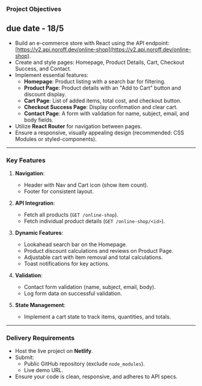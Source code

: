 ### **Project Objectives**

## **due date** - 18/5

- Build an e-commerce store with React using the API endpoint: [https://v2.api.noroff.dev/online-shop](https://v2.api.noroff.dev/online-shop).
- Create and style pages: Homepage, Product Details, Cart, Checkout Success, and Contact.
- Implement essential features:
  - **Homepage**: Product listing with a search bar for filtering.
  - **Product Page**: Product details with an "Add to Cart" button and discount display.
  - **Cart Page**: List of added items, total cost, and checkout button.
  - **Checkout Success Page**: Display confirmation and clear cart.
  - **Contact Page**: A form with validation for name, subject, email, and body fields.
- Utilize **React Router** for navigation between pages.
- Ensure a responsive, visually appealing design (recommended: CSS Modules or styled-components).

---

### **Key Features**

1. **Navigation**:

   - Header with Nav and Cart icon (show item count).
   - Footer for consistent layout.

2. **API Integration**:

   - Fetch all products (`GET /online-shop`).
   - Fetch individual product details (`GET /online-shop/<id>`).

3. **Dynamic Features**:

   - Lookahead search bar on the Homepage.
   - Product discount calculations and reviews on Product Page.
   - Adjustable cart with item removal and total calculations.
   - Toast notifications for key actions.

4. **Validation**:

   - Contact form validation (name, subject, email, body).
   - Log form data on successful validation.

5. **State Management**:
   - Implement a cart state to track items, quantities, and totals.

---

### **Delivery Requirements**

- Host the live project on **Netlify**.
- Submit:
  - Public GitHub repository (exclude `node_modules`).
  - Live demo URL.
- Ensure your code is clean, responsive, and adheres to API specs.
